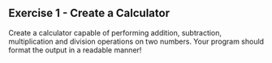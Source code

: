 ## Exercise 1 - Create a Calculator
Create a calculator capable of performing addition, subtraction, multiplication and division operations on two numbers. Your program should format the output in a readable manner!